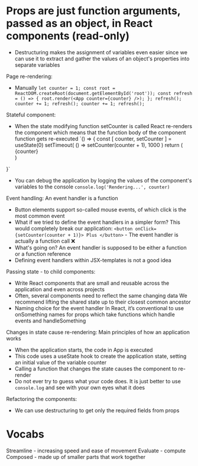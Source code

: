 # Props are just function arguments, passed as an object, in React components (read-only)

- Destructuring makes the assignment of variables even easier since we can use it to extract
  and gather the values of an object's properties into separate variables

Page re-rendering:
- Manually
`let counter = 1;
const root = ReactDOM.createRoot(document.getElementById('root'));
const refresh = () => {
  root.render(<App counter={counter} />);
};
refresh();
counter += 1;
refresh();
counter += 1;
refresh();`

Stateful component:
- When the state modifying function setCounter is called
  React re-renders the component which means that the function body of the component function gets re-executed
`() => {
  const [ counter, setCounter ] = useState(0)
  setTimeout(
    () => setCounter(counter + 1),
    1000
  )
  return (
    <div>{counter}</div>
  )
}`
- You can debug the application by logging the values of the component's variables to the console
`console.log('Rendering...', counter)`

Event handling: An event handler is a function
- Button elements support so-called mouse events, of which click is the most common event
- What if we tried to define the event handlers in a simpler form?
  This would completely break our application:
`<button onClick={setCounter(counter + 1)}> Plus </button>` - The event handler is actually a function call ❌
- What's going on? An event handler is supposed to be either a function or a function reference
- Defining event handlers within JSX-templates is not a good idea

Passing state - to child components:
- Write React components that are small and reusable across the application and even across projects
- Often, several components need to reflect the same changing data
  We recommend lifting the shared state up to their closest common ancestor
- Naming choice for the event handler 
  In React, it’s conventional to use onSomething names for props which take functions which handle events and handleSomething

Changes in state cause re-rendering:
Main principles of how an application works
- When the application starts, the code in App is executed
- This code uses a useState hook to create the application state, setting an initial value of the variable counter
- Calling a function that changes the state causes the component to re-render
- Do not ever try to guess what your code does. It is just better to use `console.log` and see with your own eyes what it does

Refactoring the components:
- We can use destructuring to get only the required fields from props

# Vocabs
Streamline - increasing speed and ease of movement
Evaluate - compute
Composed - made up of smaller parts that work together
